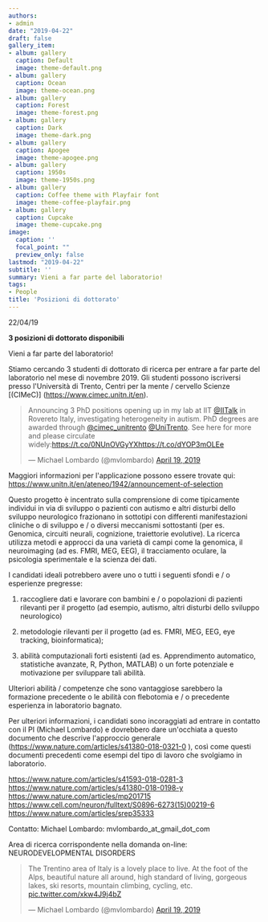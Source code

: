 ```yaml
---
authors:
- admin
date: "2019-04-22"
draft: false
gallery_item:
- album: gallery
  caption: Default
  image: theme-default.png
- album: gallery
  caption: Ocean
  image: theme-ocean.png
- album: gallery
  caption: Forest
  image: theme-forest.png
- album: gallery
  caption: Dark
  image: theme-dark.png
- album: gallery
  caption: Apogee
  image: theme-apogee.png
- album: gallery
  caption: 1950s
  image: theme-1950s.png
- album: gallery
  caption: Coffee theme with Playfair font
  image: theme-coffee-playfair.png
- album: gallery
  caption: Cupcake
  image: theme-cupcake.png
image:
  caption: ''
  focal_point: ""
  preview_only: false
lastmod: "2019-04-22"
subtitle: ''
summary: Vieni a far parte del laboratorio!
tags:
- People
title: 'Posizioni di dottorato'
---
```


22/04/19

**3 posizioni di dottorato disponibili**

Vieni a far parte del laboratorio!

Stiamo cercando 3 studenti di dottorato di ricerca per entrare a far parte del laboratorio nel mese di novembre 2019. Gli studenti possono iscriversi presso l'Università di Trento, Centri per la mente / cervello Scienze [(CIMeC)] (https://www.cimec.unitn.it/en).

<blockquote class="twitter-tweet" data-lang="en"><p lang="en" dir="ltr">Announcing 3 PhD positions opening up in my lab at IIT <a href="https://twitter.com/IITalk?ref_src=twsrc%5Etfw">@IITalk</a> in Rovereto Italy, investigating heterogeneity in autism. PhD degrees are awarded through <a href="https://twitter.com/cimec_unitrento?ref_src=twsrc%5Etfw">@cimec_unitrento</a> <a href="https://twitter.com/UniTrento?ref_src=twsrc%5Etfw">@UniTrento</a>. See here for more and please circulate widely:<a href="https://t.co/0NUnOVGyYX">https://t.co/0NUnOVGyYX</a><a href="https://t.co/dYOP3mOLEe">https://t.co/dYOP3mOLEe</a></p>&mdash; Michael Lombardo (@mvlombardo) <a href="https://twitter.com/mvlombardo/status/1119152496390197248?ref_src=twsrc%5Etfw">April 19, 2019</a></blockquote> <script async src="https://platform.twitter.com/widgets.js" charset="utf-8"></script>

Maggiori informazioni per l'applicazione possono essere trovate qui: https://www.unitn.it/en/ateneo/1942/announcement-of-selection

Questo progetto è incentrato sulla comprensione di come tipicamente individui in via di sviluppo o pazienti con autismo e altri disturbi dello sviluppo neurologico frazionano in sottotipi con differenti manifestazioni cliniche o di sviluppo e / o diversi meccanismi sottostanti (per es. Genomica, circuiti neurali, cognizione, traiettorie evolutive). La ricerca utilizza metodi e approcci da una varietà di campi come la genomica, il neuroimaging (ad es. FMRI, MEG, EEG), il tracciamento oculare, la psicologia sperimentale e la scienza dei dati.

I candidati ideali potrebbero avere uno o tutti i seguenti sfondi e / o esperienze pregresse:

1) raccogliere dati e lavorare con bambini e / o popolazioni di pazienti rilevanti per il progetto (ad esempio, autismo, altri disturbi dello sviluppo neurologico)

2) metodologie rilevanti per il progetto (ad es. FMRI, MEG, EEG, eye tracking, bioinformatica);

3) abilità computazionali forti esistenti (ad es. Apprendimento automatico, statistiche avanzate, R, Python, MATLAB) o un forte potenziale e motivazione per sviluppare tali abilità.

Ulteriori abilità / competenze che sono vantaggiose sarebbero la formazione precedente o le abilità con flebotomia e / o precedente esperienza in laboratorio bagnato.

Per ulteriori informazioni, i candidati sono incoraggiati ad entrare in contatto con il PI (Michael Lombardo) e dovrebbero dare un'occhiata a questo documento che descrive l'approccio generale (https://www.nature.com/articles/s41380-018-0321-0 ), così come questi documenti precedenti come esempi del tipo di lavoro che svolgiamo in laboratorio.


https://www.nature.com/articles/s41593-018-0281-3
https://www.nature.com/articles/s41380-018-0198-y
https://www.nature.com/articles/mp201715
https://www.cell.com/neuron/fulltext/S0896-6273(15)00219-6
https://www.nature.com/articles/srep35333

Contatto: Michael Lombardo: mvlombardo_at_gmail_dot_com

Area di ricerca corrispondente nella domanda on-line:  NEURODEVELOPMENTAL DISORDERS


<blockquote class="twitter-tweet" data-conversation="none" data-lang="en"><p lang="en" dir="ltr">The Trentino area of Italy is a lovely place to live. At the foot of the Alps, beautiful nature all around, high standard of living, gorgeous lakes, ski resorts, mountain climbing, cycling, etc. <a href="https://t.co/xkw4J9j4bZ">pic.twitter.com/xkw4J9j4bZ</a></p>&mdash; Michael Lombardo (@mvlombardo) <a href="https://twitter.com/mvlombardo/status/1119152524412383233?ref_src=twsrc%5Etfw">April 19, 2019</a></blockquote> <script async src="https://platform.twitter.com/widgets.js" charset="utf-8"></script>
